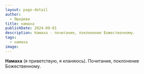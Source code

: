```yaml
---
layout: page-detail
author:
  - Яшодеви
title: намаха
publishDate: 2024-09-01
description: Намаха - почитание, поклонение Божественному.
tags:
  - намаха
image:
---
```

**Намаха** (я приветствую, я кланяюсь). Почитание, поклонение Божественному.

